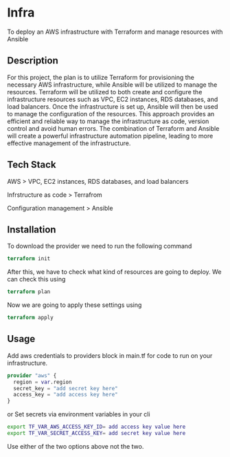 # Infra

To deploy an AWS infrastructure with Terraform and manage resources with Ansible



## Description 
For this project, the plan is to utilize Terraform for provisioning the necessary AWS infrastructure, while Ansible will be utilized to manage the resources. Terraform will be utilized to both create and configure the infrastructure resources such as VPC, EC2 instances, RDS databases, and load balancers. Once the infrastructure is set up, Ansible will then be used to manage the configuration of the resources. This approach provides an efficient and reliable way to manage the infrastructure as code, version control and avoid human errors. The combination of Terraform and Ansible will create a powerful infrastructure automation pipeline, leading to more effective management of the infrastructure.

## Tech Stack 
AWS >   VPC, EC2 instances, RDS databases, and load balancers  

Infrstructure as code > Terrafrom 

Configuration management > Ansible 

## Installation
To download the provider we need to run the following command
 ```terraform
terraform init
```
After this, we have to check what kind of resources are going to deploy. We can check this using
``` terraform
terraform plan
```  

Now we are going to apply these settings using

``` terraform
terraform apply
``` 

## Usage
Add aws credentials to providers block in main.tf for code to run on your infrastructure.
```terraform
provider "aws" {
  region = var.region
  secret_key = "add secret key here"
  access_key = "add access key here"
}
```
or Set secrets via environment variables in your cli

```bash
export TF_VAR_AWS_ACCESS_KEY_ID= add access key value here
export TF_VAR_SECRET_ACCESS_KEY= add secret key value here
```
Use either of the two options above not the two. 
